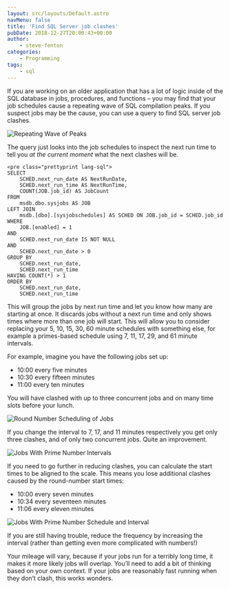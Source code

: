 ```yaml
---
layout: src/layouts/Default.astro
navMenu: false
title: 'Find SQL Server job clashes'
pubDate: 2018-12-27T20:00:43+00:00
author:
    - steve-fenton
categories:
    - Programming
tags:
    - sql
---
```


If you are working on an older application that has a lot of logic inside of the SQL database in jobs, procedures, and functions – you may find that your job schedules cause a repeating wave of SQL compilation peaks. If you suspect jobs may be the cause, you can use a query to find SQL server job clashes.

![Repeating Wave of Peaks](https://www.stevefenton.co.uk/wp-content/uploads/2018/12/five-minute-query-spike.png)

The query just looks into the job schedules to inspect the next run time to tell you *at the current moment* what the next clashes will be.

```
<pre class="prettyprint lang-sql">
SELECT 
    SCHED.next_run_date AS NextRunDate,
    SCHED.next_run_time AS NextRunTime,
    COUNT(JOB.job_id) AS JobCount
FROM
    msdb.dbo.sysjobs AS JOB
LEFT JOIN
    msdb.[dbo].[sysjobschedules] AS SCHED ON JOB.job_id = SCHED.job_id
WHERE
    JOB.[enabled] = 1
AND
    SCHED.next_run_date IS NOT NULL
AND
    SCHED.next_run_date > 0
GROUP BY
    SCHED.next_run_date,
    SCHED.next_run_time
HAVING COUNT(*) > 1
ORDER BY
    SCHED.next_run_date,
    SCHED.next_run_time
```

This will group the jobs by next run time and let you know how many are starting at once. It discards jobs without a next run time and only shows times where more than one job will start. This will allow you to consider replacing your 5, 10, 15, 30, 60 minute schedules with something else, for example a primes-based schedule using 7, 11, 17, 29, and 61 minute intervals.

For example, imagine you have the following jobs set up:

- 10:00 every five minutes
- 10:30 every fifteen minutes
- 11:00 every ten minutes

You will have clashed with up to three concurrent jobs and on many time slots before your lunch.

![Round Number Scheduling of Jobs](https://www.stevefenton.co.uk/wp-content/uploads/2018/12/jobs-round-number-scheduling.png)

If you change the interval to 7, 17, and 11 minutes respectively you get only three clashes, and of only two concurrent jobs. Quite an improvement.

![Jobs With Prime Number Intervals](https://www.stevefenton.co.uk/wp-content/uploads/2018/12/jobs-prime-number-interval.png)

If you need to go further in reducing clashes, you can calculate the start times to be aligned to the scale. This means you lose additional clashes caused by the round-number start times:

- 10:00 every seven minutes
- 10:34 every seventeen minutes
- 11:06 every eleven minutes

![Jobs With Prime Number Schedule and Interval](https://www.stevefenton.co.uk/wp-content/uploads/2018/12/jobs-prime-number-schedule-and-interval.png)

If you are still having trouble, reduce the frequency by increasing the interval (rather than getting even more complicated with numbers!)

Your mileage will vary, because if your jobs run for a terribly long time, it makes it more likely jobs will overlap. You’ll need to add a bit of thinking based on your own context. If your jobs are reasonably fast running when they don’t clash, this works wonders.